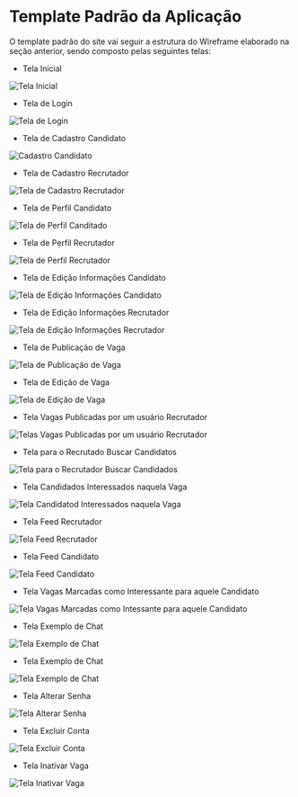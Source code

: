 # Template Padrão da Aplicação

O template padrão do site vai seguir a estrutura do Wireframe elaborado na seção anterior, sendo composto pelas seguintes telas:

- Tela Inicial

![Tela Inicial](img/templates-ui/home-page.png)

- Tela de Login

![Tela de Login](img/templates-ui/login.png)

- Tela de Cadastro Candidato

![Cadastro Candidato](img/templates-ui/cadastro-candidato.png)

- Tela de Cadastro Recrutador

![Tela de Cadastro Recrutador](img/templates-ui/cadastro-inicial.png)

- Tela de Perfil Candidato

![Tela de Perfil Canditado](img/templates-ui/perfil-candidato.png)

- Tela de Perfil Recrutador

![Tela de Perfil Recrutador](img/templates-ui/perfil-recrutador.png)

- Tela de Edição Informações Candidato

![Tela de Edição Informações Candidato](img/templates-ui/editar-infos.png)

- Tela de Edição Informações Recrutador

![Tela de Edição Informações Recrutador](img/templates-ui/editar-infos-2.png)

- Tela de Publicação de Vaga

![Tela de Publicação de Vaga](img/templates-ui/publicar-vaga.png)

- Tela de Edição de Vaga

![Tela de Edição de Vaga](img/templates-ui/editar-vaga.png)

- Tela Vagas Publicadas por um usuário Recrutador

![Telas Vagas Publicadas por um usuário Recrutador](img/templates-ui/recrutador-minhas-vagas.png)

- Tela para o Recrutado Buscar Candidatos

![Tela para o Recrutador Buscar Candidados](img/templates-ui/recrutador-buscar-candidatos.png)

- Tela Candidados Interessados naquela Vaga

![Tela Candidatod Interessados naquela Vaga](img/templates-ui/candidatos-interessados.png)

- Tela Feed Recrutador

![Tela Feed Recrutador](img/templates-ui/feed-recrutador.png)

- Tela Feed Candidato

![Tela Feed Candidato](img/templates-ui/feed-candidato.png)

- Tela Vagas Marcadas como Interessante para aquele Candidato

![Tela Vagas Marcadas como Intessante para aquele Candidato](img/templates-ui/cadastro-vagas-interessei.png)

- Tela Exemplo de Chat

![Tela Exemplo de Chat](img/templates-ui/chat-1.png)

- Tela Exemplo de Chat

![Tela Exemplo de Chat](img/templates-ui/chat-2.png)

- Tela Alterar Senha

![Tela Alterar Senha](img/templates-ui/alterar-senha.png)

- Tela Excluir Conta

![Tela Excluir Conta](img/templates-ui/excluir-conta.png)

- Tela Inativar Vaga

![Tela Inativar Vaga](img/templates-ui/inativar-vaga.png)
